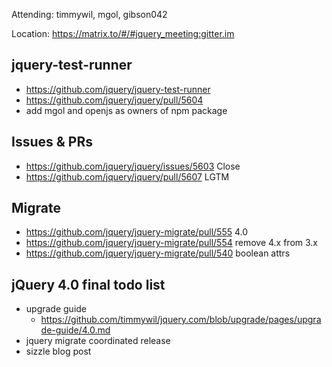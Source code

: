 Attending: timmywil, mgol, gibson042

Location: https://matrix.to/#/#jquery_meeting:gitter.im

## jquery-test-runner
* https://github.com/jquery/jquery-test-runner
* https://github.com/jquery/jquery/pull/5604
* add mgol and openjs as owners of npm package

## Issues & PRs
* https://github.com/jquery/jquery/issues/5603 Close
* https://github.com/jquery/jquery/pull/5607 LGTM

## Migrate
* https://github.com/jquery/jquery-migrate/pull/555 4.0
* https://github.com/jquery/jquery-migrate/pull/554 remove 4.x from 3.x
* https://github.com/jquery/jquery-migrate/pull/540 boolean attrs

## jQuery 4.0 final todo list
* upgrade guide
	- https://github.com/timmywil/jquery.com/blob/upgrade/pages/upgrade-guide/4.0.md
* jquery migrate coordinated release
* sizzle blog post
